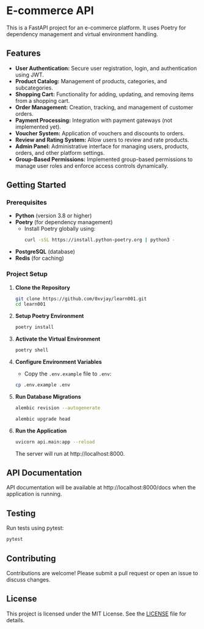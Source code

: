 # E-commerce API

This is a FastAPI project for an e-commerce platform. It uses Poetry for dependency management and virtual environment handling.

## Features

- **User Authentication:** Secure user registration, login, and authentication using JWT.
- **Product Catalog:** Management of products, categories, and subcategories.
- **Shopping Cart:** Functionality for adding, updating, and removing items from a shopping cart.
- **Order Management:** Creation, tracking, and management of customer orders.
- **Payment Processing:** Integration with payment gateways (not implemented yet).
- **Voucher System:** Application of vouchers and discounts to orders.
- **Review and Rating System:** Allow users to review and rate products.
- **Admin Panel:** Administrative interface for managing users, products, orders, and other platform settings.
- **Group-Based Permissions:** Implemented group-based permissions to manage user roles and enforce access controls dynamically.

## Getting Started

### Prerequisites

- **Python** (version 3.8 or higher)
- **Poetry** (for dependency management)
  - Install Poetry globally using:
    ```bash
    curl -sSL https://install.python-poetry.org | python3 -
    ```
- **PostgreSQL** (database)
- **Redis** (for caching)

### Project Setup

1. **Clone the Repository**

   ```bash
   git clone https://github.com/0xvjay/learn001.git
   cd learn001
   ```

2. **Setup Poetry Environment**

   ```bash
   poetry install
   ```

3. **Activate the Virtual Environment**

   ```bash
   poetry shell
   ```

4. **Configure Environment Variables**

   - Copy the `.env.example` file to `.env`:

   ```bash
   cp .env.example .env
   ```

5. **Run Database Migrations**

   ```bash
   alembic revision --autogenerate
   ```

   ```bash
   alembic upgrade head
   ```

6. **Run the Application**
   ```bash
   uvicorn api.main:app --reload
   ```
   The server will run at http://localhost:8000.

## API Documentation

API documentation will be available at http://localhost:8000/docs when the application is running.

## Testing

Run tests using pytest:

```bash
pytest
```

## Contributing

Contributions are welcome! Please submit a pull request or open an issue to discuss changes.

## License

This project is licensed under the MIT License. See the [LICENSE](LICENSE) file for details.
